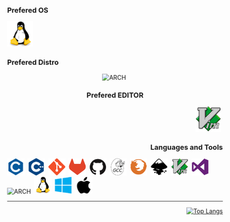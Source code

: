 ### Prefered OS
<div>
  <img src="https://github.com/devicons/devicon/blob/master/icons/linux/linux-original.svg" title="Linux" alt="Linux" height="60"/>&nbsp;
<div>
  
 ### Prefered Distro
<div align="center">
  <img src="https://archlinux.org/static/logos/archlinux-logo-dark-scalable.518881f04ca9.svg" title="ARCH" alt="ARCH" height="60"/>&nbsp;
<div>
  
 ### Prefered EDITOR
<div align="right">
    <img src="https://github.com/devicons/devicon/blob/master/icons/vim/vim-original.svg" title="VIM" alt="VIM" height="60"/>&nbsp;
<div>
  
### Languages and Tools
<div align="left">
  <img src="https://github.com/devicons/devicon/blob/master/icons/c/c-plain.svg" title="C" alt="C" width="40" height="40"/>&nbsp;
  <img src="https://github.com/devicons/devicon/blob/master/icons/cplusplus/cplusplus-plain.svg" title="Cpp" alt="Cpp" width="40" height="40"/>&nbsp;
  <img src="https://github.com/devicons/devicon/blob/master/icons/git/git-plain.svg" title="Git" alt="Git" width="40" height="40"/>&nbsp;
  <img src="https://github.com/devicons/devicon/blob/master/icons/gitlab/gitlab-plain.svg" title="Gitlab" alt="Gitlab" width="40" height="40"/>&nbsp;
   <img src="https://github.com/devicons/devicon/blob/master/icons/github/github-original.svg" title="Github" alt="Github" width="40" height="40"/>&nbsp;
   <img src="https://github.com/devicons/devicon/blob/master/icons/gcc/gcc-plain.svg" title="GCC" alt="GCC" width="40" height="40"/>&nbsp;
  <img src="https://github.com/devicons/devicon/blob/master/icons/firefox/firefox-plain.svg" title="Firefox" alt="Firefox" width="40" height="40"/>&nbsp;
  <img src="https://github.com/devicons/devicon/blob/master/icons/inkscape/inkscape-plain.svg" title="Inkscape" alt="Inkscape" width="40" height="40"/>&nbsp;
  <img src="https://github.com/devicons/devicon/blob/master/icons/vim/vim-original.svg" title="VIM" alt="VIM" width="40" height="40"/>&nbsp;
  <img src="https://github.com/devicons/devicon/blob/master/icons/visualstudio/visualstudio-plain.svg" title="VS Code" alt="VS Code" width="40" height="40"/>&nbsp;
    <img src="https://archlinux.org/static/logos/archlinux-logo-dark-scalable.518881f04ca9.svg" title="ARCH" alt="ARCH" height="40"/>&nbsp;
  <img src="https://github.com/devicons/devicon/blob/master/icons/linux/linux-original.svg" title="Linux" alt="Linux" width="40" height="40"/>&nbsp;
   <img src="https://github.com/devicons/devicon/blob/master/icons/windows8/windows8-original.svg" title="Windows" alt="Windows" width="40" height="40"/>&nbsp;
  <img src="https://github.com/devicons/devicon/blob/master/icons/apple/apple-original.svg" title="Apple" alt="Apple" width="40" height="40"/>&nbsp;
</div>
  
  ---
 [![Top Langs](https://github-readme-stats.vercel.app/api/top-langs/?username=sen-Kawa)](https://github.com/sen-Kawa/github-readme-stats)

<!--
**sen-Kawa/sen-Kawa** is a ✨ _special_ ✨ repository because its `README.md` (this file) appears on your GitHub profile.

Here are some ideas to get you started:

- 🔭 I’m currently working on ...
- 🌱 I’m currently learning ...
- 👯 I’m looking to collaborate on ...
- 🤔 I’m looking for help with ...
- 💬 Ask me about ...
- 📫 How to reach me: ...
- 😄 Pronouns: ...
- ⚡ Fun fact: ...
-->
